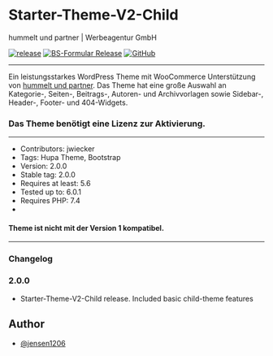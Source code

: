 # Starter-Theme-V2-Child
hummelt und partner | Werbeagentur GmbH

[![release](https://img.shields.io/github/v/release/team-hummelt/starter-theme-v2-child?style=plastic)](https://github.com/team-hummelt/starter-theme-v2-child)
[![BS-Formular Release](https://img.shields.io/github/release-date/team-hummelt/starter-theme-v2-child)](https://github.com/team-hummelt/starter-theme-v2-child/releases/latest)
[![GitHub](https://img.shields.io/github/license/team-hummelt/starter-theme-v2-child)](https://github.com/team-hummelt/starter-theme-v2-child/blob/master/LICENSE.txt)

***

Ein leistungsstarkes WordPress Theme mit WooCommerce Unterstützung von
<a href ="https://www.hummelt-werbeagentur.de/">hummelt und partner</a>.
Das Theme hat eine große Auswahl an Kategorie-, Seiten-, Beitrags-, Autoren- und Archivvorlagen sowie Sidebar-,
Header-, Footer- und 404-Widgets.
### Das Theme benötigt eine Lizenz zur Aktivierung.

***
* Contributors: jwiecker
* Tags: Hupa Theme, Bootstrap
* Version: 2.0.0
* Stable tag: 2.0.0
* Requires at least: 5.6
* Tested up to: 6.0.1
* Requires PHP: 7.4
* 
#### Theme ist nicht mit der Version 1 kompatibel.
***
### Changelog

### 2.0.0
* Starter-Theme-V2-Child release. Included basic child-theme features


## Author
- [@jensen1206](https://github.com/jensen1206)